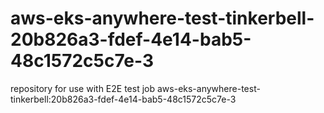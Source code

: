 # aws-eks-anywhere-test-tinkerbell-20b826a3-fdef-4e14-bab5-48c1572c5c7e-3
repository for use with E2E test job aws-eks-anywhere-test-tinkerbell:20b826a3-fdef-4e14-bab5-48c1572c5c7e-3
